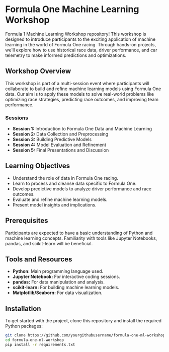 # Formula One Machine Learning Workshop

Formula 1 Machine Learning Workshop repository! This workshop is designed to introduce participants to the exciting application of machine learning in the world of Formula One racing. Through hands-on projects, we'll explore how to use historical race data, driver performance, and car telemetry to make informed predictions and optimizations.

## Workshop Overview

This workshop is part of a multi-session event where participants will collaborate to build and refine machine learning models using Formula One data. Our aim is to apply these models to solve real-world problems like optimizing race strategies, predicting race outcomes, and improving team performance.

### Sessions
- **Session 1:** Introduction to Formula One Data and Machine Learning
- **Session 2:** Data Collection and Preprocessing
- **Session 3:** Building Predictive Models
- **Session 4:** Model Evaluation and Refinement
- **Session 5:** Final Presentations and Discussion

## Learning Objectives
- Understand the role of data in Formula One racing.
- Learn to process and cleanse data specific to Formula One.
- Develop predictive models to analyze driver performance and race outcomes.
- Evaluate and refine machine learning models.
- Present model insights and implications.

## Prerequisites
Participants are expected to have a basic understanding of Python and machine learning concepts. Familiarity with tools like Jupyter Notebooks, pandas, and scikit-learn will be beneficial.

## Tools and Resources
- **Python:** Main programming language used.
- **Jupyter Notebook:** For interactive coding sessions.
- **pandas:** For data manipulation and analysis.
- **scikit-learn:** For building machine learning models.
- **Matplotlib/Seaborn:** For data visualization.

## Installation
To get started with the project, clone this repository and install the required Python packages:
```bash
git clone https://github.com/yourgithubusername/formula-one-ml-workshop.git
cd formula-one-ml-workshop
pip install -r requirements.txt


